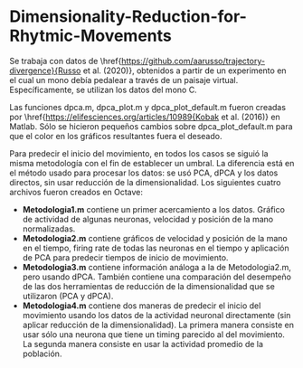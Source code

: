 # Dimensionality-Reduction-for-Rhytmic-Movements

Se trabaja con datos de \href{https://github.com/aarusso/trajectory-divergence}{Russo et al. (2020)}, obtenidos a partir de un experimento en el cual un mono debía pedalear a través de un paisaje virtual. Específicamente, se utilizan los datos del mono C.

Las funciones dpca.m, dpca_plot.m y dpca_plot_default.m fueron creadas por \href{https://elifesciences.org/articles/10989{Kobak et al. (2016)} en Matlab.
Sólo se hicieron pequeños cambios sobre dpca_plot_default.m para que el color en los gráficos resultantes fuera el deseado.

Para predecir el inicio del movimiento, en todos los casos se siguió la misma metodología con el fin de establecer un umbral. La diferencia está en el método usado para procesar los datos: se usó PCA, dPCA y los datos directos, sin usar reducción de la dimensionalidad. Los siguientes cuatro archivos fueron creados en Octave:

* **Metodologia1.m** contiene un primer acercamiento a los datos. Gráfico de actividad de algunas neuronas, velocidad y posición de la mano normalizadas.
* **Metodologia2.m** contiene gráficos de velocidad y posición de la mano en el tiempo, firing rate de todas las neuronas en el tiempo y aplicación de PCA para predecir tiempos de inicio de movimiento.
* **Metodologia3.m** contiene información análoga a la de Metodologia2.m, pero usando dPCA. También contiene una comparación del desempeño de las dos herramientas de reducción de la dimensionalidad que se utilizaron (PCA y dPCA).
* **Metodologia4.m** contiene dos maneras de predecir el inicio del movimiento usando los datos de la actividad neuronal directamente (sin aplicar reducción de la dimensionalidad). La primera manera consiste en usar sólo una neurona que tiene un timing parecido al del movimiento. La segunda manera consiste en usar la actividad promedio de la población.
